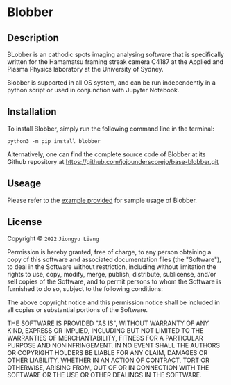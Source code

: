 # Blobber

## Description

BLobber is an cathodic spots imaging analysing software that is specifically written for the Hamamatsu framing streak camera C4187 at the Applied and Plasma Physics laboratory at the University of Sydney.

Blobber is supported in all OS system, and can be run independently in a python script or used in conjunction with Jupyter Notebook.

## Installation

To install Blobber, simply run the following command line in the terminal:

``` python3 -m pip install blobber ```

Alternatively, one can find the complete source code of Blobber at its Github repository at <https://github.com/jojounderscorejo/base-blobber.git>

## Useage

Please refer to the [example provided](https://github.com/jojounderscorejo/base-blobber/blob/main/Example/example.ipynb) for sample usage of Blobber.

## License

Copyright © `2022` `Jiongyu Liang`

Permission is hereby granted, free of charge, to any person obtaining a copy of this software and associated documentation files (the "Software"), to deal in the Software without restriction, including without limitation the rights to use, copy, modify, merge, publish, distribute, sublicense, and/or sell copies of the Software, and to permit persons to whom the Software is furnished to do so, subject to the following conditions:

The above copyright notice and this permission notice shall be included in all copies or substantial portions of the Software.

THE SOFTWARE IS PROVIDED "AS IS", WITHOUT WARRANTY OF ANY KIND, EXPRESS OR IMPLIED, INCLUDING BUT NOT LIMITED TO THE WARRANTIES OF MERCHANTABILITY, FITNESS FOR A PARTICULAR PURPOSE AND NONINFRINGEMENT. IN NO EVENT SHALL THE AUTHORS OR COPYRIGHT HOLDERS BE LIABLE FOR ANY CLAIM, DAMAGES OR OTHER LIABILITY, WHETHER IN AN ACTION OF CONTRACT, TORT OR OTHERWISE, ARISING FROM, OUT OF OR IN CONNECTION WITH THE SOFTWARE OR THE USE OR OTHER DEALINGS IN THE SOFTWARE.
